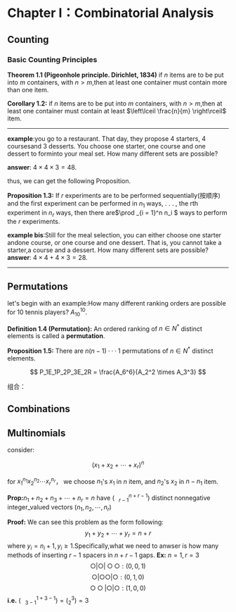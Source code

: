 # Chapter Ⅰ：Combinatorial Analysis

## Counting

### Basic Counting Principles
**Theorem 1.1 (Pigeonhole principle. Dirichlet, 1834)**
if $n$ items are to be put into $m$ containers, with $n > m$,then at least one container must contain more than one item.

**Corollary 1.2:**
if $n$ items are to be put into $m$ containers, with $n > m$,then at least one container must contain at least $\left\lceil \frac{n}{m} \right\rceil$ item.

---

**example**:you go to a restaurant. That day, they propose 4 starters, 4 coursesand 3 desserts. You choose one starter, one course and one dessert to forminto your meal set. How many different sets are possible?

**answer**: $4 \times 4 \times 3 = 48$.

thus, we can get the following Proposition.

**Proposition 1.3:**
If $r$ experiments are to be performed sequentially(按顺序) and the first experiment can be performed in $n_1$ ways, . . . , the rth experiment in $n_r$ ways, then there are$\prod _{i = 1}^n n_i
$ ways to perform the $r$ experiments.




**example bis**:Still for the meal selection, you can either choose one starter andone course, or one course and one dessert. That is, you cannot take a starter,a course and a dessert. How many different sets are possible?
**answer**: $4 \times 4 + 4 \times 3 = 28$.

---


## Permutations

let's begin with an example:How many different ranking orders are possible for 10 tennis players? $A_{10} ^{10}$.

**Definition 1.4 (Permutation):**
An ordered ranking of $n \in  N^*$ distinct elements is called a **permutation**.

**Proposition 1.5:**
There are $n(n − 1)· · · 1$ permutations of $n \in  N^*$ distinct elements.


$$
P_1E_1P_2P_3E_2R = \frac{A_6^6}{A_2^2 \times A_3^3}
$$

组合：


## Combinations


## Multinomials
consider:

$$
(x_1 + x_2 + \cdots + x_r)^n
$$

for $x_1 ^{n_1}x_2 ^{n_2}\cdots x_r ^{n_r}$， we choose $n_1$'s $x_1$ in $n$ item, and $n_2$'s $x_2$ in $n-n_1$ item.


**Prop:**$n_1+n_2+n_3+\cdots +n_r=n$ have $(^{n+r-1}_{\ \ \ r-1})$ distinct nonnegative integer_valued vectors $(n_1,n_2,\cdots,n_r)$

**Proof:** We can see this problem as the form following:
$$
y_1+y_2+\cdots+ y_r=n+r
$$
where $y_i=n_i+1,y_i\ge 1$.Specifically,what we need to anwser is how many methods of inserting $r-1$ spacers in $n+r-1$ gaps.
**Ex:** $n=1,r=3$
$$ 
\bigcirc| \bigcirc| \bigcirc \bigcirc:(0,0,1)
$$
$$
\bigcirc| \bigcirc \bigcirc| \bigcirc:(0,1,0)
$$
$$
\bigcirc \bigcirc| \bigcirc| \bigcirc:(1,0,0)
$$
**i.e.** $(^{1+3-1}_{\ \ \ 3-1})=(^3_2)=3$
